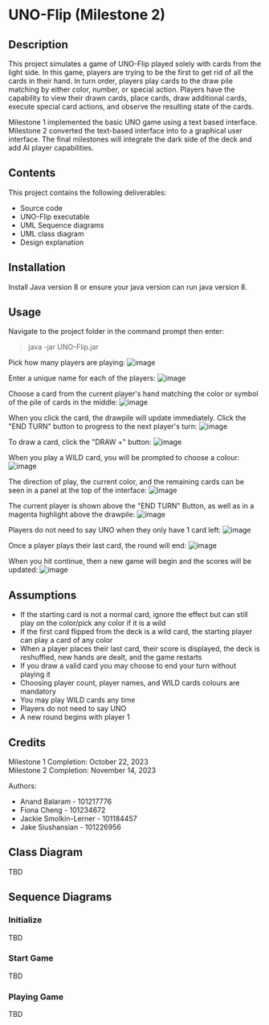# UNO-Flip (Milestone 2)

## Description
This project simulates a game of UNO-Flip played solely with cards from the light side. In this game, players are trying to be the first to get rid of all the cards in their hand. In turn order, players play cards to the draw pile matching by either color, number, or special action. Players have the capability to view their drawn cards, place cards, draw additional cards, execute special card actions, and observe the resulting state of the cards. 

Milestone 1 implemented the basic UNO game using a text based interface. Milestone 2 converted the text-based interface into to a graphical user interface. The final milestones will integrate the dark side of the deck and add AI player capabilities.

## Contents
This project contains the following deliverables:
* Source code
* UNO-Flip executable
* UML Sequence diagrams
* UML class diagram
* Design explanation

## Installation
Install Java version 8 or ensure your java version can run java version 8.

## Usage
Navigate to the project folder in the command prompt then enter:
> java -jar UNO-Flip.jar

Pick how many players are playing:
![image](https://github.com/Indecisive613/UNO-Flip/assets/83597131/3282a4cc-d917-41db-884c-f399c9d23ee3)

Enter a unique name for each of the players: 
![image](https://github.com/Indecisive613/UNO-Flip/assets/83597131/0379b218-3e32-485b-a3bf-169f106078b6)

Choose a card from the current player's hand matching the color or symbol of the pile of cards in the middle:
![image](https://github.com/Indecisive613/UNO-Flip/assets/83597131/3afeec97-9364-4597-9596-2d6911e5fc2f)

When you click the card, the drawpile will update immediately. Click the "END TURN" button to progress to the next player's turn:
![image](https://github.com/Indecisive613/UNO-Flip/assets/83597131/371bd822-421d-48b9-9d7d-f5442c3c6e2d)

To draw a card, click the "DRAW +" button:
![image](https://github.com/Indecisive613/UNO-Flip/assets/83597131/5960e5b2-200c-477d-82b5-051fdca41d0f)

When you play a WILD card, you will be prompted to choose a colour:
![image](https://github.com/Indecisive613/UNO-Flip/assets/83597131/9fa43350-d413-4027-9637-984b23781dce)

The direction of play, the current color, and the remaining cards can be seen in a panel at the top of the interface:
![image](https://github.com/Indecisive613/UNO-Flip/assets/83597131/8fab1561-8467-4c1c-aa41-fa16d5c8b8f3)

The current player is shown above the "END TURN" Button, as well as in a magenta highlight above the drawpile:
![image](https://github.com/Indecisive613/UNO-Flip/assets/83597131/c5668ea1-f4b1-4ec4-a9a5-5d29a3219531)

Players do not need to say UNO when they only have 1 card left:
![image](https://github.com/Indecisive613/UNO-Flip/assets/83597131/1191297f-6adb-49aa-bdc4-b06ab9d1421d)

Once a player plays their last card, the round will end:
![image](https://github.com/Indecisive613/UNO-Flip/assets/83597131/d98fa83e-941e-4741-8ef6-a782e35f1f55)

When you hit continue, then a new game will begin and the scores will be updated:
![image](https://github.com/Indecisive613/UNO-Flip/assets/83597131/d349868c-3765-4c64-aa63-e21c8c30ecb7)

## Assumptions
* If the starting card is not a normal card, ignore the effect but can still play on the color/pick any color if it is a wild
* If the first card flipped from the deck is a wild card, the starting player can play a card of any color
* When a player places their last card, their score is displayed, the deck is reshuffled, new hands are dealt, and the game restarts
* If you draw a valid card you may choose to end your turn without playing it
* Choosing player count, player names, and WILD cards colours are mandatory
* You may play WILD cards any time
* Players do not need to say UNO
* A new round begins with player 1

## Credits
Milestone 1 Completion: October 22, 2023  
Milestone 2 Completion: November 14, 2023  

Authors: 
* Anand Balaram - 101217776
* Fiona Cheng - 101234672
* Jackie Smolkin-Lerner - 101184457
* Jake Siushansian - 101226956

## Class Diagram
TBD

## Sequence Diagrams
### Initialize
TBD

### Start Game
TBD

### Playing Game
TBD
